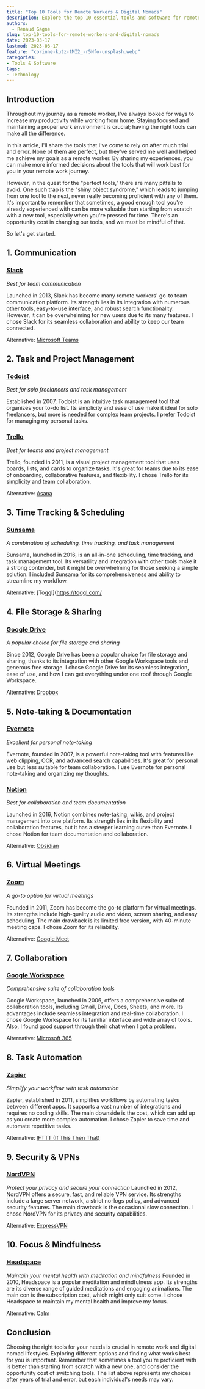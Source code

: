 ```yaml
---
title: "Top 10 Tools for Remote Workers & Digital Nomads"
description: Explore the top 10 essential tools and software for remote workers and digital nomads to boost productivity and achieve work-life balance.
authors:
  - Renaud Gagne
slug: top-10-tools-for-remote-workers-and-digital-nomads
date: 2023-03-17
lastmod: 2023-03-17
feature: "corinne-kutz-tMI2_-r5Nfo-unsplash.webp"
categories:
- Tools & Software
tags:
- Technology
---
```


## Introduction

Throughout my journey as a remote worker, I've always looked for ways to increase my productivity while working from home. Staying focused and maintaining a proper work environment is crucial; having the right tools can make all the difference. 

In this article, I'll share the tools that I've come to rely on after much trial and error. None of them are perfect, but they've served me well and helped me achieve my goals as a remote worker. By sharing my experiences, you can make more informed decisions about the tools that will work best for you in your remote work journey. 

However, in the quest for the "perfect tools," there are many pitfalls to avoid. One such trap is the "shiny object syndrome," which leads to jumping from one tool to the next, never really becoming proficient with any of them. It's important to remember that sometimes, a good enough tool you're already experienced with can be more valuable than starting from scratch with a new tool, especially when you're pressed for time. There's an opportunity cost in changing our tools, and we must be mindful of that.

So let's get started.

## 1. Communication

### [Slack](https://slack.com/)
*Best for team communication*

Launched in 2013, Slack has become many remote workers' go-to team communication platform. Its strength lies in its integration with numerous other tools, easy-to-use interface, and robust search functionality. However, it can be overwhelming for new users due to its many features. I chose Slack for its seamless collaboration and ability to keep our team connected.

Alternative: [Microsoft Teams](https://www.microsoft.com/en/microsoft-teams/group-chat-software)

## 2. Task and Project Management

### [Todoist](https://todoist.com/)
*Best for solo freelancers and task management*

Established in 2007, Todoist is an intuitive task management tool that organizes your to-do list. Its simplicity and ease of use make it ideal for solo freelancers, but more is needed for complex team projects. I prefer Todoist for managing my personal tasks.

### [Trello](https://trello.com/)
*Best for teams and project management*

Trello, founded in 2011, is a visual project management tool that uses boards, lists, and cards to organize tasks. It's great for teams due to its ease of onboarding, collaborative features, and flexibility. I chose Trello for its simplicity and team collaboration.

Alternative: [Asana](https://asana.com/)

## 3. Time Tracking & Scheduling

### [Sunsama](https://sunsama.com/)
*A combination of scheduling, time tracking, and task management*

Sunsama, launched in 2016, is an all-in-one scheduling, time tracking, and task management tool. Its versatility and integration with other tools make it a strong contender, but it might be overwhelming for those seeking a simple solution. I included Sunsama for its comprehensiveness and ability to streamline my workflow.

Alternative: [Toggl](https://toggl.com/

## 4. File Storage & Sharing

### [Google Drive](https://www.google.com/drive/)
*A popular choice for file storage and sharing*

Since 2012, Google Drive has been a popular choice for file storage and sharing, thanks to its integration with other Google Workspace tools and generous free storage. I chose Google Drive for its seamless integration, ease of use, and how I can get everything under one roof through Google Workspace.

Alternative: [Dropbox](https://www.dropbox.com/)

## 5. Note-taking & Documentation

### [Evernote](https://evernote.com/)
*Excellent for personal note-taking*

Evernote, founded in 2007, is a powerful note-taking tool with features like web clipping, OCR, and advanced search capabilities. It's great for personal use but less suitable for team collaboration. I use Evernote for personal note-taking and organizing my thoughts.

### [Notion](https://www.notion.so/)
*Best for collaboration and team documentation*

Launched in 2016, Notion combines note-taking, wikis, and project management into one platform. Its strength lies in its flexibility and collaboration features, but it has a steeper learning curve than Evernote. I chose Notion for team documentation and collaboration.

Alternative: [Obsidian](https://www.obsidian.md)

## 6. Virtual Meetings

### [Zoom](https://zoom.us/)
*A go-to option for virtual meetings*

Founded in 2011, Zoom has become the go-to platform for virtual meetings. Its strengths include high-quality audio and video, screen sharing, and easy scheduling. The main drawback is its limited free version, with 40-minute meeting caps. I chose Zoom for its reliability.

Alternative: [Google Meet](https://meet.google.com/)

## 7. Collaboration

### [Google Workspace](https://workspace.google.com/)
*Comprehensive suite of collaboration tools*

Google Workspace, launched in 2006, offers a comprehensive suite of collaboration tools, including Gmail, Drive, Docs, Sheets, and more. Its advantages include seamless integration and real-time collaboration. I chose Google Workspace for its familiar interface and wide array of tools. Also, I found good support through their chat when I got a problem.

Alternative: [Microsoft 365](https://www.microsoft.com/en/microsoft-365)

## 8. Task Automation

### [Zapier](https://zapier.com/)
*Simplify your workflow with task automation*

Zapier, established in 2011, simplifies workflows by automating tasks between different apps. It supports a vast number of integrations and requires no coding skills. The main downside is the cost, which can add up as you create more complex automation. I chose Zapier to save time and automate repetitive tasks.

Alternative: [IFTTT (If This Then That)](https://ifttt.com/)

## 9. Security & VPNs

### [NordVPN](https://nordvpn.com/)
*Protect your privacy and secure your connection*
Launched in 2012, NordVPN offers a secure, fast, and reliable VPN service. Its strengths include a large server network, a strict no-logs policy, and advanced security features. The main drawback is the occasional slow connection. I chose NordVPN for its privacy and security capabilities.

Alternative: [ExpressVPN](https://www.expressvpn.com/)

## 10. Focus & Mindfulness

### [Headspace](https://www.headspace.com/)
*Maintain your mental health with meditation and mindfulness*
Founded in 2010, Headspace is a popular meditation and mindfulness app. Its strengths are its diverse range of guided meditations and engaging animations. The main con is the subscription cost, which might only suit some. I chose Headspace to maintain my mental health and improve my focus.

Alternative: [Calm](https://www.calm.com/)

## Conclusion

Choosing the right tools for your needs is crucial in remote work and digital nomad lifestyles. Exploring different options and finding what works best for you is important. Remember that sometimes a tool you're proficient with is better than starting from scratch with a new one, and consider the opportunity cost of switching tools. The list above represents my choices after years of trial and error, but each individual's needs may vary.





